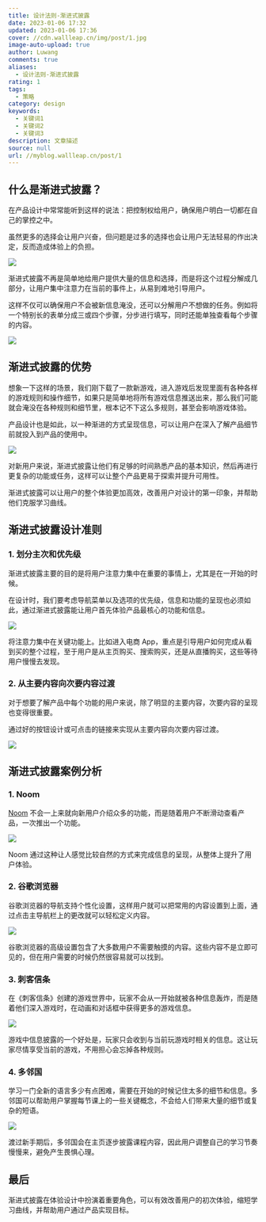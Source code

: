 ```yaml
---
title: 设计法则-渐进式披露
date: 2023-01-06 17:32
updated: 2023-01-06 17:36
cover: //cdn.wallleap.cn/img/post/1.jpg
image-auto-upload: true
author: Luwang
comments: true
aliases:
  - 设计法则-渐进式披露
rating: 1
tags:
  - 策略
category: design
keywords:
  - 关键词1
  - 关键词2
  - 关键词3
description: 文章描述
source: null
url: //myblog.wallleap.cn/post/1
---
```


## 什么是渐进式披露？​

在产品设计中常常能听到这样的说法：把控制权给用户，确保用户明白一切都在自己的掌控之中。​

虽然更多的选择会让用户兴奋，但问题是过多的选择也会让用户无法轻易的作出决定，反而造成体验上的负担。

![](https://cdn.wallleap.cn/img/pic/illustration/202301061733036.png)

渐进式披露不再是简单地给用户提供大量的信息和选择，而是将这个过程分解成几部分，让用户集中注意力在当前的事件上，从易到难地引导用户。​

这样不仅可以确保用户不会被新信息淹没，还可以分解用户不想做的任务。例如将一个特别长的表单分成三或四个步骤，分步进行填写，同时还能单独查看每个步骤的内容。

![](https://cdn.wallleap.cn/img/pic/illustration/202301061733516.png)

## 渐进式披露的优势​

想象一下这样的场景，我们刚下载了一款新游戏，进入游戏后发现里面有各种各样的游戏规则和操作细节，如果只是简单地将所有游戏信息推送出来，那么我们可能就会淹没在各种规则和细节里，根本记不下这么多规则，甚至会影响游戏体验。​

产品设计也是如此，以一种渐进的方式呈现信息，可以让用户在深入了解产品细节前就投入到产品的使用中。

![](https://cdn.wallleap.cn/img/pic/illustration/202301061733352.png)

对新用户来说，渐进式披露让他们有足够的时间熟悉产品的基本知识，然后再进行更复杂的功能或任务，这样可以让整个产品更易于探索并提升可用性。​

渐进式披露可以让用户的整个体验更加高效，改善用户对设计的第一印象，并帮助他们克服学习曲线。​

## 渐进式披露设计准则​

### 1. 划分主次和优先级​

渐进式披露主要的目的是将用户注意力集中在重要的事情上，尤其是在一开始的时候。​

在设计时，我们要考虑导航菜单以及选项的优先级，信息和功能的呈现也必须如此，通过渐进式披露能让用户首先体验产品最核心的功能和信息。

![](https://cdn.wallleap.cn/img/pic/illustration/202301061734599.png)

将注意力集中在关键功能上。比如进入电商 App，重点是引导用户如何完成从看到买的整个过程，至于用户是从主页购买、搜索购买，还是从直播购买，这些等待用户慢慢去发现。​

### 2. 从主要内容向次要内容过渡​

对于想要了解产品中每个功能的用户来说，除了明显的主要内容，次要内容的呈现也变得很重要。​

通过好的按钮设计或可点击的链接来实现从主要内容向次要内容过渡。

![](https://cdn.wallleap.cn/img/pic/illustration/202301061735359.png)

## 渐进式披露案例分析​

### 1. Noom​

[Noom](https://www.uisdc.com/tag/noom) 不会一上来就向新用户介绍众多的功能，而是随着用户不断滑动查看产品，一次推出一个功能。

![](https://cdn.wallleap.cn/img/pic/illustration/202301061735613.png)

Noom 通过这种让人感觉比较自然的方式来完成信息的呈现，从整体上提升了用户体验。​

### 2. 谷歌浏览器​

谷歌浏览器的导航支持个性化设置，这样用户就可以把常用的内容设置到上面，通过点击主导航栏上的更改就可以轻松定义内容。

![](https://cdn.wallleap.cn/img/pic/illustration/202301061735160.png)

谷歌浏览器的高级设置包含了大多数用户不需要触摸的内容。这些内容不是立即可见的，但在用户需要的时候仍然很容易就可以找到。​

### 3. 刺客信条​

在《刺客信条》创建的游戏世界中，玩家不会从一开始就被各种信息轰炸，而是随着他们深入游戏时，在动画和对话框中获得更多的游戏信息。

![](https://cdn.wallleap.cn/img/pic/illustration/202301061736579.png)

游戏中信息披露的一个好处是，玩家只会收到与当前玩游戏时相关的信息。这让玩家尽情享受当前的游戏，不用担心会忘掉各种规则。​

### 4. 多邻国​

学习一门全新的语言多少有点困难，需要在开始的时候记住太多的细节和信息。多邻国可以帮助用户掌握每节课上的一些关键概念，不会给人们带来大量的细节或复杂的短语。

![](https://cdn.wallleap.cn/img/pic/illustration/202301061736770.png)

渡过新手期后，多邻国会在主页逐步披露课程内容，因此用户调整自己的学习节奏慢慢来，避免产生畏惧心理。​

## 最后​

渐进式披露在体验设计中扮演着重要角色，可以有效改善用户的初次体验，缩短学习曲线，并帮助用户通过产品实现目标。

